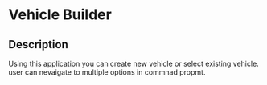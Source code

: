 # Vehicle Builder

## Description
Using this application you can create new vehicle or select existing vehicle. user can nevaigate to multiple options in commnad propmt.

